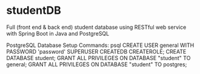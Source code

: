 # studentDB
Full (front end &amp; back end) student database using RESTful web service with Spring Boot in Java and PostgreSQL

PostgreSQL Database Setup Commands:
psql
CREATE USER general WITH PASSWORD 'password' SUPERUSER CREATEDB CREATEROLE;
CREATE DATABASE student;
GRANT ALL PRIVILEGES ON DATABASE "student" TO general;
GRANT ALL PRIVILEGES ON DATABASE "student" TO postgres;
